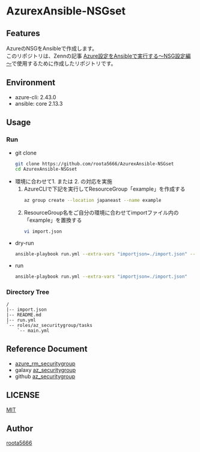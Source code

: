 # AzurexAnsible-NSGset

## Features

AzureのNSGをAnsibleで作成します。  
このリポジトリは、Zennの記事 [Azure設定をAnsibleで実行する～NSG設定編～](https://zenn.dev/roota5666/articles/202212-06t-azurexansible-nsg)で使用するために作成したリポジトリです。

## Environment

- azure-cli: 2.43.0
- ansible: core 2.13.3

## Usage

### Run

- git clone
  ```bash
  git clone https://github.com/roota5666/AzurexAnsible-NSGset
  cd AzurexAnsible-NSGset
  ```
- 環境に合わせて1. または 2. の対応を実施
  1. AzureCLIで下記を実行してResourceGroup「example」を作成する
     ```bash
     az group create --location japaneast --name example
     ```
  1. ResourceGroup名をご自分の環境に合わせてimportファイル内の「example」を置換する
     ```bash
     vi import.json
     ```
- dry-run
  ```bash
  ansible-playbook run.yml --extra-vars "importjson=./import.json" --check
  ```
- run
  ```bash
  ansible-playbook run.yml --extra-vars "importjson=./import.json"
  ```

### Directory Tree

```text
/
|-- import.json
|-- README.md
|-- run.yml
`-- roles/az_securitygroup/tasks
    `-- main.yml
```

## Reference Document

- [azure_rm_securitygroup](https://docs.ansible.com/ansible/latest/collections/azure/azcollection/azure_rm_securitygroup_module.html)
- galaxy [az_securitygroup](https://galaxy.ansible.com/jesperberth/az_securitygroup)
- github [az_securitygroup](https://github.com/jesperberth/az_securitygroup)

## LICENSE

[MIT](./LICENSE)

## Author

[roota5666](https://github.com/roota5666)
